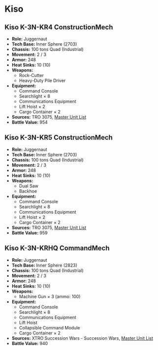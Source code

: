# Kiso
## Kiso K-3N-KR4 ConstructionMech
- **Role:** Juggernaut
- **Tech Base:** Inner Sphere (2703)
- **Chassis:** 100 tons Quad (Industrial)
- **Movement:** 2 / 3
- **Armor:** 248
- **Heat Sinks:** 10 (10)
- **Weapons:**
  - Rock-Cutter
  - Heavy-Duty Pile Driver
- **Equipment:**
  - Command Console
  - Searchlight × 8
  - Communications Equipment
  - Lift Hoist × 2
  - Cargo Container × 2
- **Sources:** TRO 3075, [Master Unit List](http://masterunitlist.info/Unit/Details/1802/kiso-k-3n-kr4-constructionmech)
- **Battle Value:** 954

## Kiso K-3N-KR5 ConstructionMech
- **Role:** Juggernaut
- **Tech Base:** Inner Sphere (2703)
- **Chassis:** 100 tons Quad (Industrial)
- **Movement:** 2 / 3
- **Armor:** 248
- **Heat Sinks:** 10 (10)
- **Weapons:**
  - Dual Saw
  - Backhoe
- **Equipment:**
  - Command Console
  - Searchlight × 8
  - Communications Equipment
  - Lift Hoist × 2
  - Cargo Container × 2
- **Sources:** TRO 3075, [Master Unit List](http://masterunitlist.info/Unit/Details/1803/kiso-k-3n-kr5-constructionmech)
- **Battle Value:** 959

## Kiso K-3N-KRHQ CommandMech
- **Role:** Juggernaut
- **Tech Base:** Inner Sphere (2823)
- **Chassis:** 100 tons Quad (Industrial)
- **Movement:** 2 / 3
- **Armor:** 248
- **Heat Sinks:** 10 (10)
- **Weapons:**
  - Machine Gun × 3 (ammo: 100)
- **Equipment:**
  - Command Console
  - Searchlight × 8
  - Communications Equipment
  - Lift Hoist
  - Collapsible Command Module
  - Cargo Container × 2
- **Sources:** XTRO Succession Wars - Succession Wars, [Master Unit List](http://masterunitlist.info/Unit/Details/5773/kiso-k-3n-krhq-commandmech)
- **Battle Value:** 940

